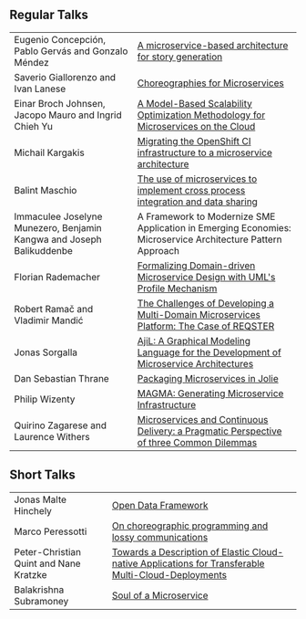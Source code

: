 
## Regular Talks

<table class="table table-hover">

<tr><td class="text-muted col-xs-4">Eugenio Concepción, Pablo Gervás and Gonzalo Méndez </td>
<td><a href="/papers/Concepcion-Gervas-Mendez.pdf">
<span class="paper"></span>
A microservice-based architecture for story generation
</a></td></tr>

<tr><td class="text-muted">Saverio Giallorenzo and Ivan Lanese</td>
<td><a href="/papers/Giallorenzo-Lanese.pdf">
<span class="paper"></span>
Choreographies for Microservices
</a></td></tr>

<tr><td class="text-muted">Einar Broch Johnsen, Jacopo Mauro and Ingrid Chieh Yu</td>
<td><a href="/papers/Johnsen-Mauro-Yu.pdf">
<span class="paper"></span>
A Model-Based Scalability Optimization Methodology for Microservices on the Cloud
</a></td></tr>

<tr><td class="text-muted">Michail Kargakis</td>
<td><a href="/papers/Kargakis.pdf">
<span class="paper"></span>
Migrating the OpenShift CI infrastructure to a microservice architecture
</a></td></tr>

<tr><td class="text-muted">Balint Maschio</td>
<td><a href="/papers/Maschio.pdf">
<span class="paper"></span>
The use of microservices to implement cross process integration and data sharing
</a></td></tr>

<tr><td class="text-muted">Immaculee Joselyne Munezero, Benjamin Kangwa and Joseph Balikuddenbe</td>
<td><!--<a href="/papers/empty_paper.pdf">
<span class="paper"></span>-->
A Framework to Modernize SME Application in Emerging Economies: Microservice Architecture Pattern Approach
<!--</a>--></td></tr>

<tr><td class="text-muted">Florian Rademacher</td>
<td><a href="/papers/Rademacher.pdf">
<span class="paper"></span>
Formalizing Domain-driven Microservice Design with UML's Profile Mechanism
</a></td></tr>

<tr><td class="text-muted">Robert Ramač and Vladimir Mandić</td>
<td><a href="/papers/Ramac-Mandic.pdf">
<span class="paper"></span>
The Challenges of Developing a Multi-Domain Microservices Platform: The Case of REQSTER
</a></td></tr>

<tr><td class="text-muted">Jonas Sorgalla</td>
<td><a href="/papers/Sorgalla.pdf">
<span class="paper"></span>
AjiL: A Graphical Modeling Language for the Development of Microservice Architectures
</a></td></tr>

<tr><td class="text-muted">Dan Sebastian Thrane</td>
<td><a href="/papers/Thrane.pdf">
<span class="paper"></span>
Packaging Microservices in Jolie
</a></td></tr>

<tr><td class="text-muted">Philip Wizenty</td>
<td><a href="/papers/Wizenty.pdf">
<span class="paper"></span>
MAGMA: Generating Microservice Infrastructure
</a></td></tr>


<tr><td class="text-muted">Quirino Zagarese and Laurence Withers</td>
<td><a href="/papers/Zagarese-Withers.pdf">
<span class="paper"></span>
Microservices and Continuous Delivery: a Pragmatic Perspective of three Common Dilemmas
</a></td></tr>

</table>

## Short Talks

<table class="table table-hover">

<tr><td class="text-muted">Jonas Malte Hinchely</td>
<td><a href="/papers/Hinchely.pdf">
<span class="paper"></span>
Open Data Framework
</a></td></tr>

<tr><td class="text-muted">Marco Peressotti</td>
<td><a href="/papers/Peressotti.pdf">
<span class="paper"></span>
On choreographic programming and lossy communications
</a></td></tr>

<tr><td class="text-muted">Peter-Christian Quint and Nane Kratzke</td>
<td><a href="/papers/Quint-Kratzke.pdf">
<span class="paper"></span>
Towards a Description of Elastic Cloud-native Applications for Transferable Multi-Cloud-Deployments
</a></td></tr>

<tr><td class="text-muted">Balakrishna Subramoney</td>
<td><a href="/papers/Subramoney.pdf">
<span class="paper"></span>
Soul of a Microservice
</a></td></tr>

</table>

